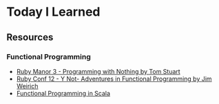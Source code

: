 # Today I Learned

## Resources
### Functional Programming
- [Ruby Manor 3 - Programming with Nothing by Tom Stuart](https://www.youtube.com/watch?v=VUhlNx_-wYk)
- [Ruby Conf 12 - Y Not- Adventures in Functional Programming by Jim Weirich](https://www.youtube.com/watch?v=FITJMJjASUs)
- [Functional Programming in Scala](https://www.coursera.org/learn/progfun1/home)
